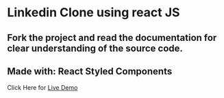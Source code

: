 <h1>Linkedin Clone using react JS</h1>
<h2>Fork the project and read the documentation for clear understanding of the source code.</h2>
<h2>Made with: React Styled Components</h2>
<p>Click Here for <a href="https://clone-linked-in.vercel.app/">Live Demo</p>
